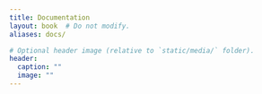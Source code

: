 ```yaml
---
title: Documentation
layout: book  # Do not modify.
aliases: docs/

# Optional header image (relative to `static/media/` folder).
header:
  caption: ""
  image: ""
---
```


